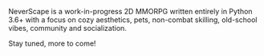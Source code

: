 NeverScape is a work-in-progress 2D MMORPG written entirely in Python 3.6+ with a focus on cozy aesthetics, pets, non-combat skilling, old-school vibes, community and socialization.

Stay tuned, more to come!